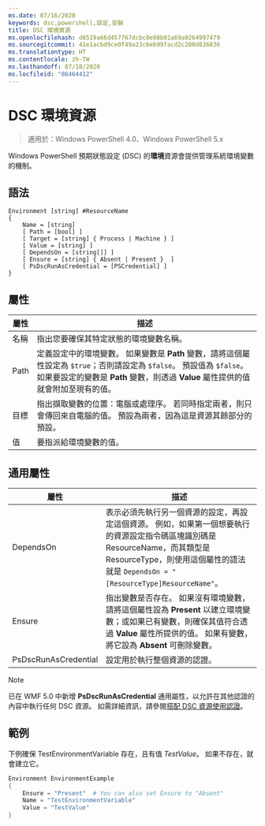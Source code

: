 ```yaml
---
ms.date: 07/16/2020
keywords: dsc,powershell,設定,安裝
title: DSC 環境資源
ms.openlocfilehash: d8519a66d457767dcbc0e08b01a69a9264997479
ms.sourcegitcommit: 41e1acbd9ce0f49a23c6eb99facd2c280d836836
ms.translationtype: HT
ms.contentlocale: zh-TW
ms.lasthandoff: 07/18/2020
ms.locfileid: "86464412"
---
```

# <a name="dsc-environment-resource"></a>DSC 環境資源

> 適用於：Windows PowerShell 4.0、Windows PowerShell 5.x

Windows PowerShell 預期狀態設定 (DSC) 的**環境**資源會提供管理系統環境變數的機制。

## <a name="syntax"></a>語法

```Syntax
Environment [string] #ResourceName
{
    Name = [string]
    [ Path = [bool] ]
    [ Target = [string] { Process | Machine } ]
    [ Value = [string] ]
    [ DependsOn = [string[]] ]
    [ Ensure = [string] { Absent | Present }  ]
    [ PsDscRunAsCredential = [PSCredential] ]
}
```

## <a name="properties"></a>屬性

|屬性 |描述 |
|---|---|
|名稱 |指出您要確保其特定狀態的環境變數名稱。 |
|Path |定義設定中的環境變數。 如果變數是 **Path** 變數，請將這個屬性設定為 `$true`；否則請設定為 `$false`。 預設值為 `$false`。 如果要設定的變數是 **Path** 變數，則透過 **Value** 屬性提供的值就會附加至現有的值。 |
|目標| 指出擷取變數的位置：電腦或處理序。 若同時指定兩者，則只會傳回來自電腦的值。 預設為兩者，因為這是資源其餘部分的預設。 |
|值 |要指派給環境變數的值。 |

## <a name="common-properties"></a>通用屬性

|屬性 |描述 |
|---|---|
|DependsOn |表示必須先執行另一個資源的設定，再設定這個資源。 例如，如果第一個想要執行的資源設定指令碼區塊識別碼是 ResourceName，而其類型是 ResourceType，則使用這個屬性的語法就是 `DependsOn = "[ResourceType]ResourceName"`。 |
|Ensure |指出變數是否存在。 如果沒有環境變數，請將這個屬性設為 **Present** 以建立環境變數；或如果已有變數，則確保其值符合透過 **Value** 屬性所提供的值。 如果有變數，將它設為 **Absent** 可刪除變數。 |
|PsDscRunAsCredential |設定用於執行整個資源的認證。 |

> [!NOTE]
> 已在 WMF 5.0 中新增 **PsDscRunAsCredential** 通用屬性，以允許在其他認證的內容中執行任何 DSC 資源。 如需詳細資訊，請參閱[搭配 DSC 資源使用認證](../../../configurations/runasuser.md)。

## <a name="example"></a>範例

下例確保 TestEnvironmentVariable 存在，且有值 _TestValue_。 如果不存在，就會建立它。

```powershell
Environment EnvironmentExample
{
    Ensure = "Present"  # You can also set Ensure to "Absent"
    Name = "TestEnvironmentVariable"
    Value = "TestValue"
}
```
